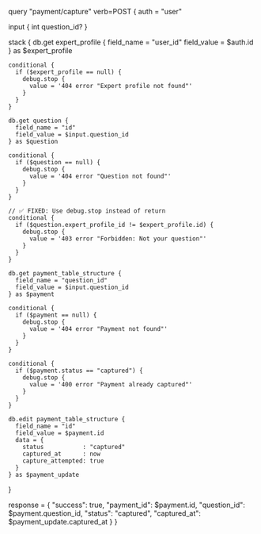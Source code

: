 query "payment/capture" verb=POST {
  auth = "user"

  input {
    int question_id?
  }

  stack {
    db.get expert_profile {
      field_name = "user_id"
      field_value = $auth.id
    } as $expert_profile

    conditional {
      if ($expert_profile == null) {
        debug.stop {
          value = '404 error "Expert profile not found"'
        }
      }
    }

    db.get question {
      field_name = "id"
      field_value = $input.question_id
    } as $question

    conditional {
      if ($question == null) {
        debug.stop {
          value = '404 error "Question not found"'
        }
      }
    }

    // ✅ FIXED: Use debug.stop instead of return
    conditional {
      if ($question.expert_profile_id != $expert_profile.id) {
        debug.stop {
          value = '403 error "Forbidden: Not your question"'
        }
      }
    }

    db.get payment_table_structure {
      field_name = "question_id"
      field_value = $input.question_id
    } as $payment

    conditional {
      if ($payment == null) {
        debug.stop {
          value = '404 error "Payment not found"'
        }
      }
    }

    conditional {
      if ($payment.status == "captured") {
        debug.stop {
          value = '400 error "Payment already captured"'
        }
      }
    }

    db.edit payment_table_structure {
      field_name = "id"
      field_value = $payment.id
      data = {
        status           : "captured"
        captured_at      : now
        capture_attempted: true
      }
    } as $payment_update
  }

  response = {
    "success": true,
    "payment_id": $payment.id,
    "question_id": $payment.question_id,
    "status": "captured",
    "captured_at": $payment_update.captured_at
  }
}
